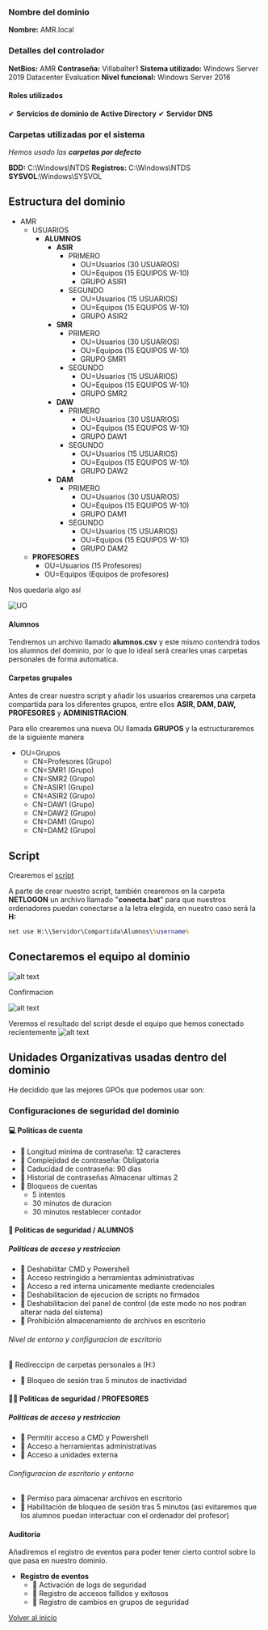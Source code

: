 ### Nombre del dominio
**Nombre:** AMR.local

### Detalles del controlador 

**NetBios:** AMR
**Contraseña:** Villabalter1
**Sistema utilizado:** Windows Server 2019 Datacenter Evaluation
**Nivel funcional:** Windows Server 2016 

#### Roles utilizados
✔ **Servicios de dominio de Active Directory**
✔ **Servidor DNS**

### Carpetas utilizadas por el sistema

*Hemos usado las **carpetas por defecto***

**BDD:** C:\Windows\NTDS
**Registros:** C:\Windows\NTDS
**SYSVOL**:\Windows\SYSVOL

## Estructura del dominio

- AMR  
  - USUARIOS
    - **ALUMNOS**
      - **ASIR**
        - PRIMERO
          - OU=Usuarios (30 USUARIOS)
          - OU=Equipos (15 EQUIPOS W-10)
          - GRUPO ASIR1
        - SEGUNDO
          - OU=Usuarios (15 USUARIOS)
          - OU=Equipos (15 EQUIPOS W-10)
          - GRUPO ASIR2
      - **SMR**
        - PRIMERO
          - OU=Usuarios (30 USUARIOS)
          - OU=Equipos (15 EQUIPOS W-10)
          - GRUPO SMR1
        - SEGUNDO
          - OU=Usuarios (15 USUARIOS)
          - OU=Equipos (15 EQUIPOS W-10)
          - GRUPO SMR2
      - **DAW**
        - PRIMERO
          - OU=Usuarios (30 USUARIOS)
          - OU=Equipos (15 EQUIPOS W-10)
          - GRUPO DAW1
        - SEGUNDO
          - OU=Usuarios (15 USUARIOS)
          - OU=Equipos (15 EQUIPOS W-10)
          - GRUPO DAW2
      - **DAM**
        - PRIMERO
          - OU=Usuarios (30 USUARIOS)
          - OU=Equipos (15 EQUIPOS W-10)
          - GRUPO DAM1
        - SEGUNDO
          - OU=Usuarios (15 USUARIOS)
          - OU=Equipos (15 EQUIPOS W-10)
          - GRUPO DAM2
  - **PROFESORES**
    - OU=Usuarios (15 Profesores)
    - OU=Equipos (Equipos de profesores)
  
Nos quedaria algo así 

![UO](imagenes/OU.png)
#### Alumnos

Tendremos un archivo llamado **alumnos.csv** y este mismo contendrá todos los alumnos del dominio, por lo que lo ideal será crearles unas carpetas personales de forma automatica.

#### Carpetas grupales

Antes de crear nuestro script y añadir los usuarios crearemos una carpeta compartida para los diferentes grupos, entre ellos **ASIR, DAM, DAW, PROFESORES** y **ADMINISTRACION**.

Para ello crearemos una nueva OU llamada **GRUPOS** y la estructuraremos de la siguiente manera

- OU=Grupos
  - CN=Profesores (Grupo)
  - CN=SMR1 (Grupo)
  - CN=SMR2 (Grupo)
  - CN=ASIR1 (Grupo)
  - CN=ASIR2 (Grupo)
  - CN=DAW1 (Grupo)
  - CN=DAW2 (Grupo)
  - CN=DAM1 (Grupo)
  - CN=DAM2 (Grupo)

## Script

Crearemos el [script](scriptusuariosperso.ps1)

A parte de crear nuestro script, también crearemos en la carpeta **NETLOGON** un archivo llamado "**conecta.bat**" para que nuestros ordenadores puedan conectarse a la letra elegida, en nuestro caso será la **H:**

```bat
net use H:\\Servidor\Compartida\Alumnos\%username%
```
## Conectaremos el equipo al dominio
![alt text](imagenes/ip.png)

Confirmacion

![alt text](imagenes/union_dominio.png)

Veremos el resultado del script desde el equipo que hemos conectado recientemente
![alt text](imagenes/image.png)

## Unidades Organizativas usadas dentro del dominio

He decidido que las mejores GPOs que podemos usar son: 

### Configuraciones de seguridad del dominio
#### 💻 Politicas de cuenta
- 📜 Longitud minima de contraseña: 12 caracteres
- 📜 Complejidad de contraseña: Obligatoria
- 📜 Caducidad de contraseña: 90 dias
- 📜 Historial de contraseñas Almacenar ultimas 2
- 📜 Bloqueos de cuentas
  - 5 intentos
  - 30 minutos de duracion
  - 30 minutos restablecer contador 

#### 🥋 Politicas de seguridad / ALUMNOS
##### Politicas de acceso y restriccion
- 📜 Deshabilitar CMD y Powershell
- 📜 Acceso restringido a herramientas administrativas
- 📜 Acceso a red interna unicamente mediante credenciales 
- 📜 Deshabilitacion de ejecucion de scripts no firmados
- 📜 Deshabilitacion del panel de control (de este modo no nos podran alterar nada del sistema)
- 📜 Prohibición almacenamiento de archivos en escritorio

###### Nivel de entorno y configuracion de escritorio
  📜 Redireccipn de carpetas personales a (H:)
- 📜 Bloqueo de sesión tras 5 minutos de inactividad

#### 🧑‍🏫 Politicas de seguridad / PROFESORES
##### Politicas de acceso y restriccion
- 📜 Permitir acceso a CMD y Powershell
- 📜 Acceso a herramientas administrativas
- 📜 Acceso a unidades externa
  
###### Configuracion de escritorio y entorno
- 📜 Permiso para almacenar archivos en escritorio
- 📜 Habilitación de bloqueo de sesión tras 5 minutos (asi evitaremos que los alumnos puedan interactuar con el ordenador del profesor)

#### Auditoria

Añadiremos el registro de eventos para poder tener cierto control sobre lo que pasa en nuestro dominio.

-  **Registro de eventos** 
     - 📜 Activación de logs de seguridad
     - 📜 Registro de accesos fallidos y exitosos
     - 📜 Registro de cambios en grupos de seguridad

[Volver al inicio](./../../index.md)
